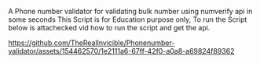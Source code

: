 A Phone number validator for validating bulk number using numverify api in some seconds
This Script is for Education purpose only,
To run the Script
below is attachecked vid how to run the script and get the api.


https://github.com/TheRealInvicible/Phonenumber-validator/assets/154462570/1e2111a6-67ff-42f0-a0a8-a69824f89362

